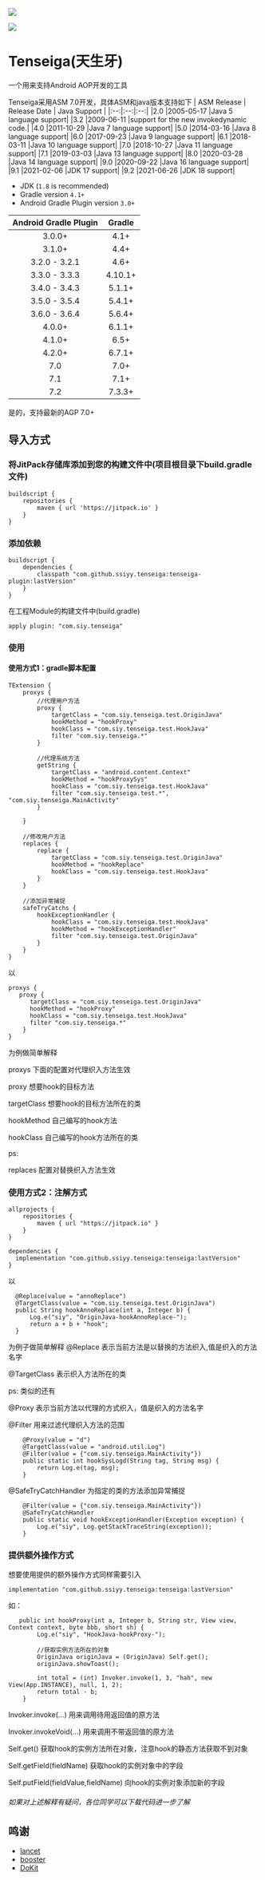 ![](https://raw.githubusercontent.com/ssiyy/tenseiga/main/imgs/Sesshomaru_and_Tenseiga.webp)

[![](https://jitpack.io/v/ssiyy/tenseiga.svg)](https://jitpack.io/#ssiyy/tenseiga)
# Tenseiga(天生牙)
一个用来支持Android AOP开发的工具

Tenseiga采用ASM 7.0开发，具体ASM和java版本支持如下
| ASM Release | Release Date | Java Support |
|:--:|:--:|:--:|
|2.0	|2005-05-17	|Java 5 language support|
|3.2	|2009-06-11	|support for the new invokedynamic code.|
|4.0	|2011-10-29	|Java 7 language support|
|5.0	|2014-03-16	|Java 8 language support|
|6.0	|2017-09-23	|Java 9 language support|
|6.1	|2018-03-11	|Java 10 language support|
|7.0	|2018-10-27	|Java 11 language support|
|7.1	|2019-03-03	|Java 13 language support|
|8.0	|2020-03-28	|Java 14 language support|
|9.0	|2020-09-22	|Java 16 language support|
|9.1	|2021-02-06	|JDK 17 support|
|9.2	|2021-06-26	|JDK 18 support|

- JDK (`1.8` is recommended)
- Gradle version `4.1+`
- Android Gradle Plugin version `3.0+`

| Android Gradle Plugin |  Gradle  |
|:---------------------:|:--------:|
| 3.0.0+                | 4.1+     |
| 3.1.0+                | 4.4+     |
| 3.2.0 - 3.2.1         | 4.6+     |
| 3.3.0 - 3.3.3         | 4.10.1+  |
| 3.4.0 - 3.4.3         | 5.1.1+   |
| 3.5.0 - 3.5.4         | 5.4.1+   |
| 3.6.0 - 3.6.4         | 5.6.4+   |
| 4.0.0+                | 6.1.1+   |
| 4.1.0+                | 6.5+     |
| 4.2.0+                | 6.7.1+   |
| 7.0                   | 7.0+     |
| 7.1                   | 7.1+     |
| 7.2                   | 7.3.3+   |

是的，支持最新的AGP 7.0+

## 导入方式
### 将JitPack存储库添加到您的构建文件中(项目根目录下build.gradle文件)
```
buildscript {
    repositories {
        maven { url 'https://jitpack.io' }
    }
}
```

### 添加依赖
```
buildscript {
    dependencies {
        classpath "com.github.ssiyy.tenseiga:tenseiga-plugin:lastVersion"
    }
}
```
在工程Module的构建文件中(build.gradle)
```
apply plugin: "com.siy.tenseiga"
```
### 使用
#### 使用方式1：gradle脚本配置
```
TExtension {
    proxys {
        //代理用户方法
        proxy {
            targetClass = "com.siy.tenseiga.test.OriginJava"
            hookMethod = "hookProxy"
            hookClass = "com.siy.tenseiga.test.HookJava"
            filter "com.siy.tenseiga.*"
        }

        //代理系统方法
        getString {
            targetClass = "android.content.Context"
            hookMethod = "hookProxySys"
            hookClass = "com.siy.tenseiga.test.HookJava"
            filter "com.siy.tenseiga.test.*", "com.siy.tenseiga.MainActivity"
        }

    }

    //修改用户方法
    replaces {
        replace {
            targetClass = "com.siy.tenseiga.test.OriginJava"
            hookMethod = "hookReplace"
            hookClass = "com.siy.tenseiga.test.HookJava"
        }
    }
    
    //添加异常捕捉
    safeTryCatchs {
        hookExceptionHandler {
            hookClass = "com.siy.tenseiga.test.HookJava"
            hookMethod = "hookExceptionHandler"
            filter "com.siy.tenseiga.test.OriginJava"
        }
    }
}
```
以
```
proxys {
   proxy {
      targetClass = "com.siy.tenseiga.test.OriginJava"
      hookMethod = "hookProxy"
      hookClass = "com.siy.tenseiga.test.HookJava"
      filter "com.siy.tenseiga.*"
    }
}
```
为例做简单解释

proxys 下面的配置对代理织入方法生效

proxy 想要hook的目标方法

targetClass 想要hook的目标方法所在的类

hookMethod 自己编写的hook方法

hookClass 自己编写的hook方法所在的类

ps:

replaces 配置对替换织入方法生效

### 使用方式2：注解方式
```
allprojects {
    repositories {
        maven { url "https://jitpack.io" }
    }
}
```
```
dependencies {
  implementation "com.github.ssiyy.tenseiga:tenseiga:lastVersion"
}
```
以
```
  @Replace(value = "annoReplace")
  @TargetClass(value = "com.siy.tenseiga.test.OriginJava")
  public String hookAnnoReplace(int a, Integer b) {
      Log.e("siy", "OriginJava-hookAnnoReplace-");
      return a + b + "hook";
  }
```
为例子做简单解释
@Replace 表示当前方法是以替换的方法织入,值是织入的方法名字

@TargetClass 表示织入方法所在的类

ps:
类似的还有

@Proxy 表示当前方法以代理的方式织入，值是织入的方法名字

@Filter 用来过滤代理织入方法的范围
```
    @Proxy(value = "d")
    @TargetClass(value = "android.util.Log")
    @Filter(value = {"com.siy.tenseiga.MainActivity"})
    public static int hookSysLogd(String tag, String msg) {
        return Log.e(tag, msg);
    }
```

@SafeTryCatchHandler 为指定的类的方法添加异常捕捉
```
    @Filter(value = {"com.siy.tenseiga.MainActivity"})
    @SafeTryCatchHandler
    public static void hookExceptionHandler(Exception exception) {
        Log.e("siy", Log.getStackTraceString(exception));
    }
```

###  提供额外操作方式
想要使用提供的额外操作方式同样需要引入
```
implementation "com.github.ssiyy.tenseiga:tenseiga:lastVersion"
```
如：
```
   public int hookProxy(int a, Integer b, String str, View view, Context context, byte bbb, short sh) {
        Log.e("siy", "HookJava-hookProxy-");

        //获取实例方法所在的对象
        OriginJava originJava = (OriginJava) Self.get();
        originJava.showToast();

        int total = (int) Invoker.invoke(1, 3, "hah", new View(App.INSTANCE), null, 1, 2);
        return total - b;
    }
```
Invoker.invoke(...)   用来调用待用返回值的原方法

Invoker.invokeVoid(...) 用来调用不带返回值的原方法

Self.get()  获取hook的实例方法所在对象，注意hook的静态方法获取不到对象

Self.getField(fieldName) 获取hook的实例对象中的字段

Self.putField(fieldValue,fieldName) 向hook的实例对象添加新的字段

###### 如果对上述解释有疑问，各位同学可以下载代码进一步了解

## 鸣谢
- [lancet](https://github.com/eleme/lancet) 
- [booster](https://github.com/didi/booster)
- [DoKit](https://github.com/didi/DoKit)


